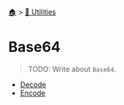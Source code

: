 <!--startTocHeader-->
[🏠](../../README.md) > [🔧 Utilities](../README.md)
# Base64
<!--endTocHeader-->

> TODO: Write about `Base64`.

<!--startTocSubtopic-->
- [Decode](decode.md)
- [Encode](encode.md)
<!--endTocSubtopic-->